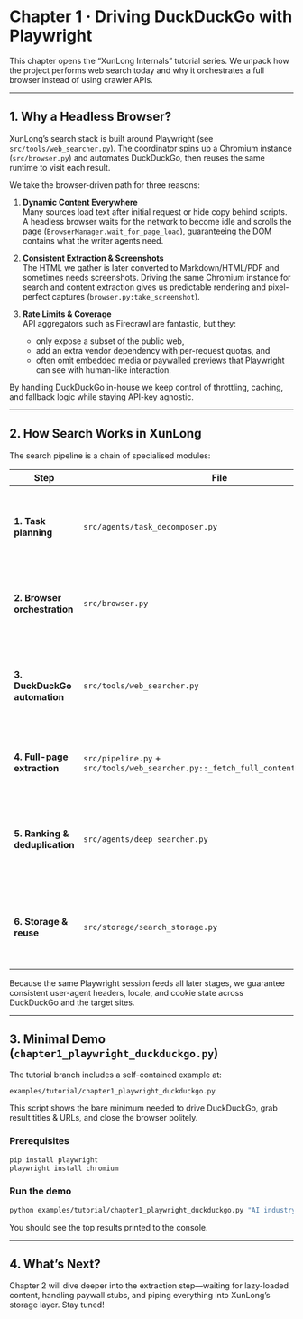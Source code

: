 # Chapter 1 · Driving DuckDuckGo with Playwright

This chapter opens the “XunLong Internals” tutorial series. We unpack how the project performs web search today and why it orchestrates a full browser instead of using crawler APIs.

---

## 1. Why a Headless Browser?

XunLong’s search stack is built around Playwright (see `src/tools/web_searcher.py`). The coordinator spins up a Chromium instance (`src/browser.py`) and automates DuckDuckGo, then reuses the same runtime to visit each result.

We take the browser-driven path for three reasons:

1. **Dynamic Content Everywhere**  
   Many sources load text after initial request or hide copy behind scripts. A headless browser waits for the network to become idle and scrolls the page (`BrowserManager.wait_for_page_load`), guaranteeing the DOM contains what the writer agents need.

2. **Consistent Extraction & Screenshots**  
   The HTML we gather is later converted to Markdown/HTML/PDF and sometimes needs screenshots. Driving the same Chromium instance for search and content extraction gives us predictable rendering and pixel-perfect captures (`browser.py:take_screenshot`).

3. **Rate Limits & Coverage**  
   API aggregators such as Firecrawl are fantastic, but they:
   - only expose a subset of the public web,
   - add an extra vendor dependency with per-request quotas, and
   - often omit embedded media or paywalled previews that Playwright can see with human-like interaction.

By handling DuckDuckGo in-house we keep control of throttling, caching, and fallback logic while staying API-key agnostic.

---

## 2. How Search Works in XunLong

The search pipeline is a chain of specialised modules:

| Step | File | Responsibility |
| ---- | ---- | -------------- |
| **1. Task planning** | `src/agents/task_decomposer.py` | Breaks the user query into focused sub-tasks (possibly constrained by uploaded documents). |
| **2. Browser orchestration** | `src/browser.py` | Starts Playwright, configures headless/headful mode, handles anti-bot tweaks. |
| **3. DuckDuckGo automation** | `src/tools/web_searcher.py` | Submits the query, applies date filters, scrapes result cards, and optionally captures screenshots. |
| **4. Full-page extraction** | `src/pipeline.py` + `src/tools/web_searcher.py::_fetch_full_content_with_browser` | Visits each URL, waits for JS, collects main text, images, metadata. |
| **5. Ranking & deduplication** | `src/agents/deep_searcher.py` | Merges results, prioritises user-uploaded documents, removes duplicates, ranks by relevance/time. |
| **6. Storage & reuse** | `src/storage/search_storage.py` | Persists intermediate JSON, human-readable summaries, and screenshots for iteration/export. |

Because the same Playwright session feeds all later stages, we guarantee consistent user-agent headers, locale, and cookie state across DuckDuckGo and the target sites.

---

## 3. Minimal Demo (`chapter1_playwright_duckduckgo.py`)

The tutorial branch includes a self-contained example at:

```
examples/tutorial/chapter1_playwright_duckduckgo.py
```

This script shows the bare minimum needed to drive DuckDuckGo, grab result titles & URLs, and close the browser politely.

### Prerequisites

```bash
pip install playwright
playwright install chromium
```

### Run the demo

```bash
python examples/tutorial/chapter1_playwright_duckduckgo.py "AI industry trends"
```

You should see the top results printed to the console.

---

## 4. What’s Next?

Chapter 2 will dive deeper into the extraction step—waiting for lazy-loaded content, handling paywall stubs, and piping everything into XunLong’s storage layer. Stay tuned!

